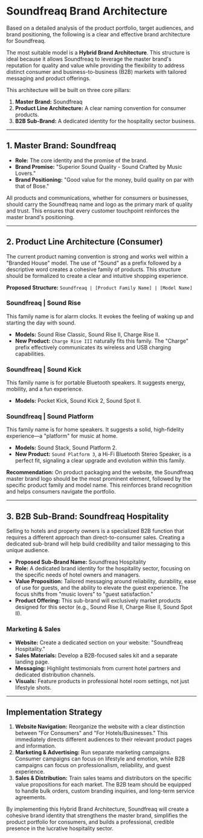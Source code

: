 # Soundfreaq Brand Architecture

Based on a detailed analysis of the product portfolio, target audiences, and brand positioning, the following is a clear and effective brand architecture for Soundfreaq.

The most suitable model is a **Hybrid Brand Architecture**. This structure is ideal because it allows Soundfreaq to leverage the master brand's reputation for quality and value while providing the flexibility to address distinct consumer and business-to-business (B2B) markets with tailored messaging and product offerings.

This architecture will be built on three core pillars:

1.  **Master Brand:** Soundfreaq
2.  **Product Line Architecture:** A clear naming convention for consumer products.
3.  **B2B Sub-Brand:** A dedicated identity for the hospitality sector business.

---

## 1. Master Brand: Soundfreaq

- **Role:** The core identity and the promise of the brand.
- **Brand Promise:** "Superior Sound Quality - Sound Crafted by Music Lovers."
- **Brand Positioning:** "Good value for the money, build quality on par with that of Bose."

All products and communications, whether for consumers or businesses, should carry the Soundfreaq name and logo as the primary mark of quality and trust. This ensures that every customer touchpoint reinforces the master brand's positioning.

---

## 2. Product Line Architecture (Consumer)

The current product naming convention is strong and works well within a "Branded House" model. The use of "Sound" as a prefix followed by a descriptive word creates a cohesive family of products. This structure should be formalized to create a clear and intuitive shopping experience.

**Proposed Structure:** `Soundfreaq | [Product Family Name] | [Model Name]`

### Soundfreaq | Sound Rise

This family name is for alarm clocks. It evokes the feeling of waking up and starting the day with sound.

- **Models:** Sound Rise Classic, Sound Rise II, Charge Rise II.
- **New Product:** `Charge Rise III` naturally fits this family. The "Charge" prefix effectively communicates its wireless and USB charging capabilities.

### Soundfreaq | Sound Kick

This family name is for portable Bluetooth speakers. It suggests energy, mobility, and a fun experience.

- **Models:** Pocket Kick, Sound Kick 2, Sound Spot II.

### Soundfreaq | Sound Platform

This family name is for home speakers. It suggests a solid, high-fidelity experience—a "platform" for music at home.

- **Models:** Sound Stack, Sound Platform 2.
- **New Product:** `Sound Platform 3`, a Hi-Fi Bluetooth Stereo Speaker, is a perfect fit, signaling a clear upgrade and evolution within this family.

**Recommendation:** On product packaging and the website, the Soundfreaq master brand logo should be the most prominent element, followed by the specific product family and model name. This reinforces brand recognition and helps consumers navigate the portfolio.

---

## 3. B2B Sub-Brand: Soundfreaq Hospitality

Selling to hotels and property owners is a specialized B2B function that requires a different approach than direct-to-consumer sales. Creating a dedicated sub-brand will help build credibility and tailor messaging to this unique audience.

- **Proposed Sub-Brand Name:** Soundfreaq Hospitality
- **Role:** A dedicated brand identity for the hospitality sector, focusing on the specific needs of hotel owners and managers.
- **Value Proposition:** Tailored messaging around reliability, durability, ease of use for guests, and the ability to elevate the guest experience. The focus shifts from "music lovers" to "guest satisfaction."
- **Product Offering:** This sub-brand will exclusively market products designed for this sector (e.g., Sound Rise II, Charge Rise II, Sound Spot II).

### Marketing & Sales

- **Website:** Create a dedicated section on your website: "Soundfreaq Hospitality."
- **Sales Materials:** Develop a B2B-focused sales kit and a separate landing page.
- **Messaging:** Highlight testimonials from current hotel partners and dedicated distribution channels.
- **Visuals:** Feature products in professional hotel room settings, not just lifestyle shots.

---

## Implementation Strategy

1.  **Website Navigation:** Reorganize the website with a clear distinction between "For Consumers" and "For Hotels/Businesses." This immediately directs different audiences to their relevant product pages and information.
2.  **Marketing & Advertising:** Run separate marketing campaigns. Consumer campaigns can focus on lifestyle and emotion, while B2B campaigns can focus on professionalism, reliability, and guest experience.
3.  **Sales & Distribution:** Train sales teams and distributors on the specific value propositions for each market. The B2B team should be equipped to handle bulk orders, custom branding inquiries, and long-term service agreements.

By implementing this Hybrid Brand Architecture, Soundfreaq will create a cohesive brand identity that strengthens the master brand, simplifies the product portfolio for consumers, and builds a professional, credible presence in the lucrative hospitality sector.
